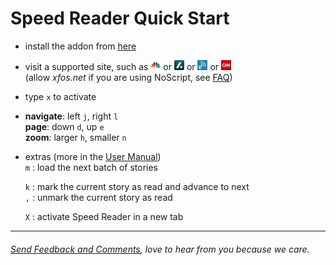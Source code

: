 Speed Reader Quick Start
========================

- install the addon from [here](https://github.com/xfosdev/SpeedReader/raw/master/archive/SpeedReader-2.0.5.xpi)

- visit a supported site, such as
[![cnbc](sites/cnbc.png)](http://www.cnbc.com/) or
[![slashdot](sites/slashdot.png)](http://slashdot.org/) or
[![engadget](sites/engadget.png)](http://www.engadget.com/) or
[![cnn](sites/cnn.png)](http://edition.cnn.com/)    
(allow _xfos.net_ if you are using NoScript, see [FAQ](https://github.com/xfosdev/SpeedReader/blob/master/FAQ.md))  

<!---or
--->

  
- type `x` to activate

- __navigate__:     left `j`, right `l`  
  __page__:         down `d`, up `e`  
  __zoom__:         larger `h`, smaller `n`

- extras (more in the [User Manual](https://github.com/xfosdev/SpeedReader/blob/master/MANUAL.md))  
  `m` : load the next batch of stories  

  `k` : mark the current story as read and advance to next  
  `,` : unmark the current story as read  

  `X` : activate Speed Reader in a new tab  

- - -  
  
###### *[Send Feedback and Comments](https://github.com/xfosdev/SpeedReader/issues)*, love to hear from you because we care.
